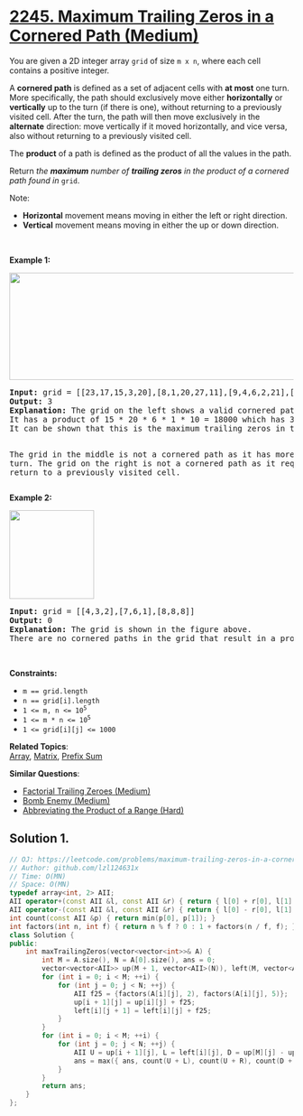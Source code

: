 # [2245. Maximum Trailing Zeros in a Cornered Path (Medium)](https://leetcode.com/problems/maximum-trailing-zeros-in-a-cornered-path)

<p>You are given a 2D integer array <code>grid</code> of size <code>m x n</code>, where each cell contains a positive integer.</p>
<p>A <strong>cornered path</strong> is defined as a set of adjacent cells with <strong>at most</strong> one turn. More specifically, the path should exclusively move either <strong>horizontally</strong> or <strong>vertically</strong> up to the turn (if there is one), without returning to a previously visited cell. After the turn, the path will then move exclusively in the <strong>alternate</strong> direction: move vertically if it moved horizontally, and vice versa, also without returning to a previously visited cell.</p>
<p>The <strong>product</strong> of a path is defined as the product of all the values in the path.</p>
<p>Return <em>the <strong>maximum</strong> number of <strong>trailing zeros</strong> in the product of a cornered path found in </em><code>grid</code>.</p>
<p>Note:</p>
<ul>
	<li><strong>Horizontal</strong> movement means moving in either the left or right direction.</li>
	<li><strong>Vertical</strong> movement means moving in either the up or down direction.</li>
</ul>
<p>&nbsp;</p>
<p><strong class="example">Example 1:</strong></p>
<img alt="" src="https://assets.leetcode.com/uploads/2022/03/23/ex1new2.jpg" style="width: 577px; height: 190px;">
<pre><strong>Input:</strong> grid = [[23,17,15,3,20],[8,1,20,27,11],[9,4,6,2,21],[40,9,1,10,6],[22,7,4,5,3]]
<strong>Output:</strong> 3
<strong>Explanation:</strong> The grid on the left shows a valid cornered path.
It has a product of 15 * 20 * 6 * 1 * 10 = 18000 which has 3 trailing zeros.
It can be shown that this is the maximum trailing zeros in the product of a cornered path.

The grid in the middle is not a cornered path as it has more than one turn.
The grid on the right is not a cornered path as it requires a return to a previously visited cell.
</pre>
<p><strong class="example">Example 2:</strong></p>
<img alt="" src="https://assets.leetcode.com/uploads/2022/03/25/ex2.jpg" style="width: 150px; height: 157px;">
<pre><strong>Input:</strong> grid = [[4,3,2],[7,6,1],[8,8,8]]
<strong>Output:</strong> 0
<strong>Explanation:</strong> The grid is shown in the figure above.
There are no cornered paths in the grid that result in a product with a trailing zero.
</pre>
<p>&nbsp;</p>
<p><strong>Constraints:</strong></p>
<ul>
	<li><code>m == grid.length</code></li>
	<li><code>n == grid[i].length</code></li>
	<li><code>1 &lt;= m, n &lt;= 10<sup>5</sup></code></li>
	<li><code>1 &lt;= m * n &lt;= 10<sup>5</sup></code></li>
	<li><code>1 &lt;= grid[i][j] &lt;= 1000</code></li>
</ul>

**Related Topics**:  
[Array](https://leetcode.com/tag/array/), [Matrix](https://leetcode.com/tag/matrix/), [Prefix Sum](https://leetcode.com/tag/prefix-sum/)

**Similar Questions**:
* [Factorial Trailing Zeroes (Medium)](https://leetcode.com/problems/factorial-trailing-zeroes/)
* [Bomb Enemy (Medium)](https://leetcode.com/problems/bomb-enemy/)
* [Abbreviating the Product of a Range (Hard)](https://leetcode.com/problems/abbreviating-the-product-of-a-range/)

## Solution 1.

```cpp
// OJ: https://leetcode.com/problems/maximum-trailing-zeros-in-a-cornered-path
// Author: github.com/lzl124631x
// Time: O(MN)
// Space: O(MN)
typedef array<int, 2> AII;
AII operator+(const AII &l, const AII &r) { return { l[0] + r[0], l[1] + r[1] }; }
AII operator-(const AII &l, const AII &r) { return { l[0] - r[0], l[1] - r[1] }; }
int count(const AII &p) { return min(p[0], p[1]); }
int factors(int n, int f) { return n % f ? 0 : 1 + factors(n / f, f); }
class Solution {
public:
    int maxTrailingZeros(vector<vector<int>>& A) {
        int M = A.size(), N = A[0].size(), ans = 0;
        vector<vector<AII>> up(M + 1, vector<AII>(N)), left(M, vector<AII>(N + 1));
        for (int i = 0; i < M; ++i) {
            for (int j = 0; j < N; ++j) {
                AII f25 = {factors(A[i][j], 2), factors(A[i][j], 5)};
                up[i + 1][j] = up[i][j] + f25;
                left[i][j + 1] = left[i][j] + f25;
            }
        }
        for (int i = 0; i < M; ++i) {
            for (int j = 0; j < N; ++j) {
                AII U = up[i + 1][j], L = left[i][j], D = up[M][j] - up[i][j], R = left[i][N] - left[i][j + 1];
                ans = max({ ans, count(U + L), count(U + R), count(D + L), count(D + R) });
            }
        }
        return ans;
    }
};
```